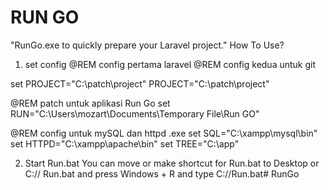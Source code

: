 # RUN GO
"RunGo.exe to quickly prepare your Laravel project."
How To Use?
1. set config 
@REM config pertama laravel
@REM config kedua untuk git

set PROJECT="C:\patch\project"
PROJECT="C:\patch\project"

@REM patch untuk aplikasi Run Go
set RUN="C:\Users\mozart\Documents\Temporary File\Run GO"

@REM config untuk mySQL dan httpd .exe
set SQL="C:\xampp\mysql\bin"
set HTTPD="C:\xampp\apache\bin"
set TREE="C:\app"

2. Start Run.bat
 You can move or make shortcut for Run.bat
 to Desktop or C:// Run.bat
 and press Windows + R
 and type C://Run.bat# RunGo
